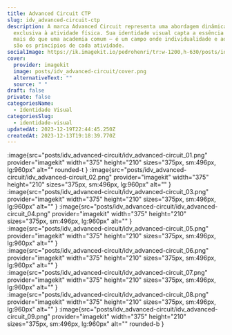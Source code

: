 ```yaml
---
title: Advanced Circuit CTP
slug: idv_advanced-circuit-ctp
description: A marca Advanced Circuit representa uma abordagem dinâmica e
  exclusiva à atividade física. Sua identidade visual capta a essência de ser
  mais do que uma academia comum – é um campo onde individualidade e adaptação
  são os princípios de cada atividade.
socialImage: https://ik.imagekit.io/pedrohenri/tr:w-1200,h-630/posts/idv_advanced-circuit/social-image.png
cover:
  provider: imagekit
  image: posts/idv_advanced-circuit/cover.png
  alternativeText: ""
  source: " "
draft: false
private: false
categoriesName:
  - Identidade Visual
categoriesSlug:
  - identidade-visual
updatedAt: 2023-12-19T22:44:45.250Z
createdAt: 2023-12-13T19:18:39.770Z
---
```

:image{src="posts/idv_advanced-circuit/idv_advanced-circuit_01.png" provider="imagekit"  width="375" height="210" sizes="375px, sm:496px, lg:960px" alt="" rounded-t }
:image{src="posts/idv_advanced-circuit/idv_advanced-circuit_02.png" provider="imagekit" width="375" height="210" sizes="375px, sm:496px, lg:960px" alt="" }
:image{src="posts/idv_advanced-circuit/idv_advanced-circuit_03.png" provider="imagekit"  width="375" height="210" sizes="375px, sm:496px, lg:960px" alt="" }
:image{src="posts/idv_advanced-circuit/idv_advanced-circuit_04.png" provider="imagekit" width="375" height="210" sizes="375px, sm:496px, lg:960px" alt="" }
:image{src="posts/idv_advanced-circuit/idv_advanced-circuit_05.png" provider="imagekit" width="375" height="210" sizes="375px, sm:496px, lg:960px" alt="" }\
:image{src="posts/idv_advanced-circuit/idv_advanced-circuit_06.png" provider="imagekit" width="375" height="210" sizes="375px, sm:496px, lg:960px" alt="" }\
:image{src="posts/idv_advanced-circuit/idv_advanced-circuit_07.png" provider="imagekit" width="375" height="210" sizes="375px, sm:496px, lg:960px" alt="" }\
:image{src="posts/idv_advanced-circuit/idv_advanced-circuit_08.png" provider="imagekit" width="375" height="210" sizes="375px, sm:496px, lg:960px" alt="" }
:image{src="posts/idv_advanced-circuit/idv_advanced-circuit_09.png" provider="imagekit" width="375" height="210" sizes="375px, sm:496px, lg:960px" alt="" rounded-b }